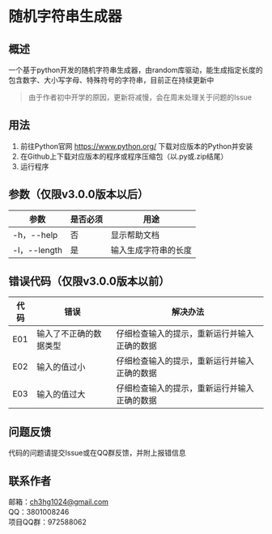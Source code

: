# 随机字符串生成器
## 概述
一个基于python开发的随机字符串生成器，由random库驱动，能生成指定长度的包含数字、大小写字母、特殊符号的字符串，目前正在持续更新中  
>由于作者初中开学的原因，更新将减慢，会在周末处理关于问题的Issue  
## 用法
1. 前往Python官网 https://www.python.org/ 下载对应版本的Python并安装  
2. 在Github上下载对应版本的程序或程序压缩包（以.py或.zip结尾）  
3. 运行程序
## 参数（仅限v3.0.0版本以后）
|参数|是否必须|用途|
|----|----|----|
|-h，--help|否|显示帮助文档|
|-l，--length|是|输入生成字符串的长度|
## 错误代码（仅限v3.0.0版本以前）
|代码|错误|解决办法|
|----|----|----|
|E01|输入了不正确的数据类型|仔细检查输入的提示，重新运行并输入正确的数据|
|E02|输入的值过小|仔细检查输入的提示，重新运行并输入正确的数据|
|E03|输入的值过大|仔细检查输入的提示，重新运行并输入正确的数据|
## 问题反馈
代码的问题请提交Issue或在QQ群反馈，并附上报错信息
## 联系作者
邮箱：ch3hg1024@gmail.com  
QQ：3801008246  
项目QQ群：972588062  
